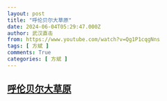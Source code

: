 ```yaml
---
layout: post
title: "呼伦贝尔大草原"
date: 2024-06-04T05:29:47.000Z
author: 武汉直击
from: https://www.youtube.com/watch?v=Qg1P1cqgNns
tags: [ 方斌 ]
comments: True
categories: [ 方斌 ]
---
```

<!--1717478987000-->
[呼伦贝尔大草原](https://www.youtube.com/watch?v=Qg1P1cqgNns)
------

<div>

</div>
